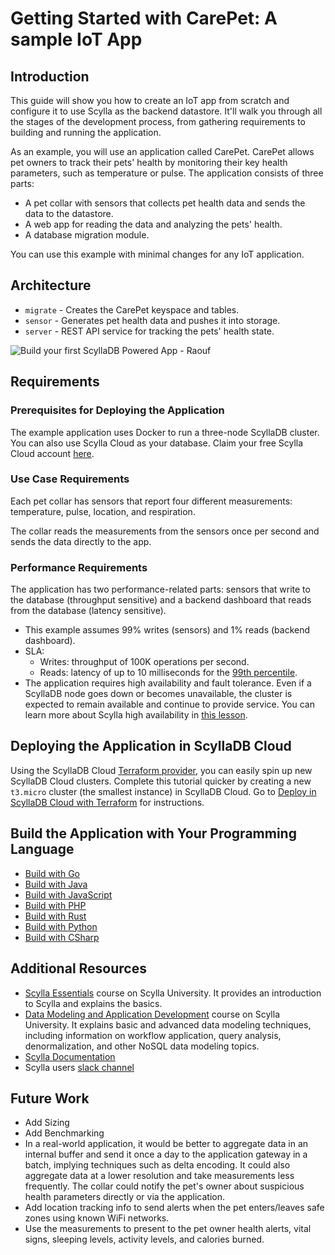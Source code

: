 # Getting Started with CarePet: A sample IoT App

## Introduction

This guide will show you how to create an IoT app from scratch and configure it
to use Scylla as the backend datastore. It'll walk you through all the stages
of the development process, from gathering requirements to building and running
the application.

As an example, you will use an application called CarePet. CarePet allows pet
owners to track their pets' health by monitoring their key health parameters,
such as temperature or pulse. The application consists of three parts:
-   A pet collar with sensors that collects pet health data and sends the data to the datastore.
-   A web app for reading the data and analyzing the pets' health.
-   A database migration module.

You can use this example with minimal changes for any IoT application. 

## Architecture

-  `migrate` - Creates the CarePet keyspace and tables.
-  `sensor` - Generates pet health data and pushes it into storage.
-  `server` - REST API service for tracking the pets' health state.

![Build your first ScyllaDB Powered App - Raouf](https://user-images.githubusercontent.com/13738772/158378310-11a39630-b390-4df0-8096-2c1751e56570.jpg)


## Requirements

### Prerequisites for Deploying the Application

The example application uses Docker to run a three-node ScyllaDB cluster. You can also use Scylla Cloud as your database.
Claim your free Scylla Cloud account [here](https://scylladb.com/cloud).

### Use Case Requirements

Each pet collar has sensors that report four different measurements:
temperature, pulse, location, and respiration.

The collar reads the measurements from the sensors once per second
and sends the data directly to the app.

### Performance Requirements

The application has two performance-related parts: sensors that write to
the database (throughput sensitive) and a backend dashboard that reads from
the database (latency sensitive). 

* This example assumes 99% writes (sensors) and 1% reads (backend dashboard).  
* SLA:
  - Writes: throughput of 100K operations per second.
  - Reads: latency of up to 10 milliseconds for the
    [99th percentile](https://engineering.linkedin.com/performance/who-moved-my-99th-percentile-latency).
* The application requires high availability and fault tolerance. Even if a
ScyllaDB node goes down or becomes unavailable, the cluster is expected to
remain available and continue to provide service. You can learn more about
Scylla high availability in [this lesson](https://university.scylladb.com/courses/scylla-essentials-overview/lessons/high-availability/). 


## Deploying the Application in ScyllaDB Cloud

Using the ScyllaDB Cloud [Terraform provider](https://registry.terraform.io/providers/scylladb/scylladbcloud/latest/docs), you can easily spin up new ScyllaDB Cloud clusters. Complete this tutorial quicker by creating a new `t3.micro` cluster (the smallest instance) in ScyllaDB Cloud. Go to [Deploy in ScyllaDB Cloud with Terraform](/deploy-in-cloud.md) for instructions.


## Build the Application with Your Programming Language

- [Build with Go](/build-with-go.md)
- [Build with Java](/build-with-java.md)
- [Build with JavaScript](/build-with-javascript.md)
- [Build with PHP](/build-with-php.md)
- [Build with Rust](/build-with-rust.md)
- [Build with Python](/build-with-python.md)
- [Build with CSharp](/build-with-csharp.md)


## Additional Resources

-   [Scylla Essentials](https://university.scylladb.com/courses/scylla-essentials-overview/) course on Scylla University. It provides an introduction to Scylla and explains the basics.
-   [Data Modeling and Application Development](https://university.scylladb.com/courses/data-modeling/) course on Scylla University. It explains basic and advanced data modeling techniques, including information on workflow application, query analysis, denormalization, and other NoSQL data modeling topics.
-   [Scylla Documentation](https://docs.scylladb.com/)
-   Scylla users [slack channel](http://slack.scylladb.com/)

## Future Work

-   Add Sizing
-   Add Benchmarking
-   In a real-world application, it would be better to aggregate data in an internal buffer and send it once a day to the application gateway in a batch, implying techniques such as delta encoding. It could also aggregate data at a lower resolution and take measurements less frequently. The collar could notify the pet's owner about suspicious health parameters directly or via the application. 
-   Add location tracking info to send alerts when the pet enters/leaves safe zones using known WiFi networks.
-   Use the measurements to present to the pet owner health alerts, vital signs, sleeping levels, activity levels, and calories burned.
